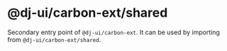 # @dj-ui/carbon-ext/shared

Secondary entry point of `@dj-ui/carbon-ext`. It can be used by importing from `@dj-ui/carbon-ext/shared`.
